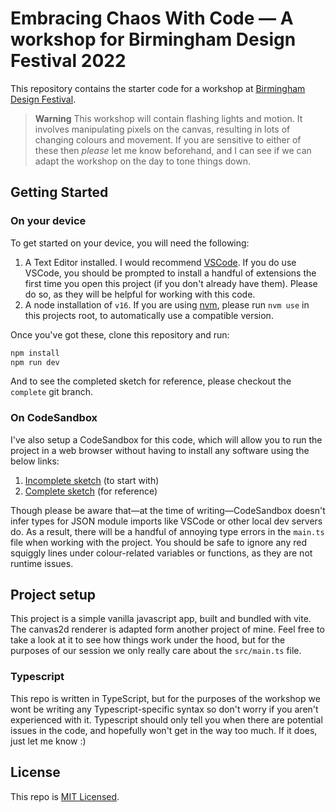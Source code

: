 # Embracing Chaos With Code — A workshop for Birmingham Design Festival 2022

This repository contains the starter code for a workshop at [Birmingham Design Festival](https://birminghamdesignfestival.org.uk/whats-on/events/embracing-chaos-with-code/).

>**Warning**
>This workshop will contain flashing lights and motion. It involves manipulating pixels on the canvas, resulting in lots of changing colours and movement. If you are sensitive to either of these then _please_ let me know beforehand, and I can see if we can adapt the workshop on the day to tone things down.

## Getting Started

### On your device

To get started on your device, you will need the following:

1. A Text Editor installed. I would recommend [VSCode](https://code.visualstudio.com). If you do use VSCode, you should be prompted to install a handful of extensions the first time you open this project (if you don't already have them). Please do so, as they will be helpful for working with this code.
2. A node installation of `v16`. If you are using [nvm](https://github.com/nvm-sh/nvm), please run `nvm use` in this projects root, to automatically use a compatible version.

Once you've got these, clone this repository and run:

```bash
npm install
npm run dev
```

And to see the completed sketch for reference, please checkout the `complete` git branch.

### On CodeSandbox

I've also setup a CodeSandbox for this code, which will allow you to run the project in a web browser without having to install any software using the below links:

1. [Incomplete sketch](https://codesandbox.io/s/bdf-workshop-chaos-code-ysnvon?file=/src/main.ts) (to start with)
2. [Complete sketch](https://codesandbox.io/s/bdf-workshop-chaos-code-complete-rpsd1x?file=/src/main.ts) (for reference)

Though please be aware that—at the time of writing—CodeSandbox doesn't infer types for JSON module imports like VSCode or other local dev servers do. As a result, there will be a handful of annoying type errors in the `main.ts` file when working with the project. You should be safe to ignore any red squiggly lines under colour-related variables or functions, as they are not runtime issues.

## Project setup

This project is a simple vanilla javascript app, built and bundled with vite. The canvas2d renderer is adapted form another project of mine. Feel free to take a look at it to see how things work under the hood, but for the purposes of our session we only really care about the `src/main.ts` file.

### Typescript

This repo is written in TypeScript, but for the purposes of the workshop we wont be writing any Typescript-specific syntax so don't worry if you aren't experienced with it. Typescript should only tell you when there are potential issues in the code, and hopefully won't get in the way too much. If it does, just let me know :)

## License

This repo is [MIT Licensed](https://github.com/neefrehman/bdf-workshop-chaos-code/blob/main/LICENSE).
